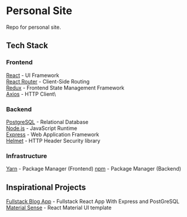 # Personal Site

Repo for personal site.

## Tech Stack

### Frontend
[React](https://reactjs.org/) - UI Framework\
[React Router](https://reacttraining.com/react-router/) - Client-Side Routing\
[Redux](https://redux.js.org/) - Frontend State Management Framework\
[Axios](https://github.com/axios/axios) - HTTP Client\

### Backend
[PostgreSQL](https://www.postgresql.org/) - Relational Database\
[Node.js](https://nodejs.org/en/) - JavaScript Runtime\
[Express](https://expressjs.com/) - Web Application Framework\
[Helmet](https://helmetjs.github.io/) - HTTP Header Security library

### Infrastructure
[Yarn](https://yarnpkg.com/) - Package Manager (Frontend)
[npm](https://www.npmjs.com/) - Package Manager (Backend)

## Inspirational Projects
[Fullstack Blog App](https://www.freecodecamp.org/news/fullstack-react-blog-app-with-express-and-psql/) - Fullstack React App With Express and PostGreSQL
[Material Sense](https://github.com/alexanmtz/material-sense) - React Material UI template
